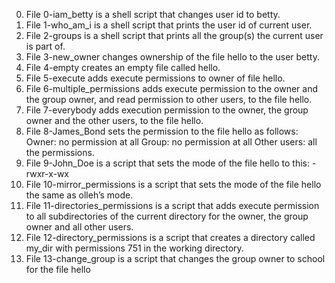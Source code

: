 0. File 0-iam_betty is a shell script that changes user id to betty.
1. File 1-who_am_i is a shell script that prints the user id of current user.
2. File 2-groups is  a shell script that prints all the group(s) the current user is part of.
3. File 3-new_owner changes ownership of the file hello to the user betty.
4. File 4-empty creates an empty file called hello.
5. File 5-execute adds execute permissions to owner of file hello.
6. File 6-multiple_permissions adds execute permission to the owner and the group owner, and read permission to other users, to the file hello.
7. File 7-everybody  adds execution permission to the owner, the group owner and the other users, to the file hello.
8. File 8-James_Bond sets the permission to the file hello as follows:
Owner: no permission at all
Group: no permission at all
Other users: all the permissions.
9. File 9-John_Doe is a script that sets the mode of the file hello to this: -rwxr-x-wx 
10. File 10-mirror_permissions is  a script that sets the mode of the file hello the same as olleh’s mode.
11. File 11-directories_permissions is a script that adds execute permission to all subdirectories of the current directory for the owner, the group owner and all other users.
12. File 12-directory_permissions is a script that creates a directory called my_dir with permissions 751 in the working directory.
13. File 13-change_group is a script that changes the group owner to school for the file hello
